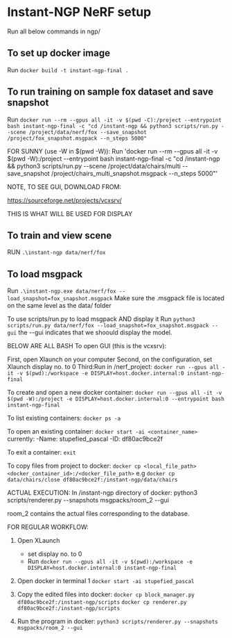 # Instant-NGP NeRF setup
Run all below commands in ngp/

## To set up docker image
Run `docker build -t instant-ngp-final .`

## To run training on sample fox dataset and save snapshot
Run `docker run --rm --gpus all -it -v $(pwd -C):/project --entrypoint bash instant-ngp-final -c "cd /instant-ngp && python3 scripts/run.py --scene /project/data/nerf/fox --save_snapshot /project/fox_snapshot.msgpack --n_steps 5000"`

FOR SUNNY (use -W in $(pwd -W)):
Run 'docker run --rm --gpus all -it -v $(pwd -W):/project --entrypoint bash instant-ngp-final -c "cd /instant-ngp && python3 scripts/run.py --scene /project/data/chairs/multi --save_snapshot /project/chairs_multi_snapshot.msgpack --n_steps 5000"'


NOTE, TO SEE GUI, DOWNLOAD FROM:

https://sourceforge.net/projects/vcxsrv/

THIS IS WHAT WILL BE USED FOR DISPLAY

## To train and view scene
RUN `.\instant-ngp data/nerf/fox`

## To load msgpack
Run `.\instant-ngp.exe data/nerf/fox --load_snapshot=fox_snapshot.msgpack`
Make sure the .msgpack file is located on the same level as the data/ folder

To use scripts/run.py to load msgpack AND display it 
Run `python3 scripts/run.py data/nerf/fox --load_snapshot=fox_snapshot.msgpack --gui`
the --gui indicates that we shoould display the model.

BELOW ARE ALL BASH
To open GUI (this is the vcxsrv):

First, open Xlaunch on your computer
Second, on the configuration, set Xlaunch display no. to 0
Third:Run in /nerf_project: `docker run --gpus all -it -v $(pwd):/workspace -e DISPLAY=host.docker.internal:0 instant-ngp-final`

To create and open a new docker container:
`docker run --gpus all -it -v $(pwd -W):/project -e DISPLAY=host.docker.internal:0 --entrypoint bash instant-ngp-final`

To list existing containers:
`docker ps -a`

To open an existing container:
`docker start -ai <container_name>`
currently: 
-Name: stupefied_pascal
-ID:   df80ac9bce2f

To exit a container:
`exit`

To copy files from project to docker:
`docker cp <local_file_path> <docker_container_id>:/<docker_file_path>`
e.g
`docker cp data/chairs/close df80ac9bce2f:/instant-ngp/data/chairs`

ACTUAL EXECUTION:
In /instant-ngp directory of docker:
python3 scripts/renderer.py --snapshots msgpacks/room_2 --gui

room_2 contains the actual files corresponding to the database.


FOR REGULAR WORKFLOW:
1. Open XLaunch
    - set display no. to 0
    - Run `docker run --gpus all -it -v $(pwd):/workspace -e DISPLAY=host.docker.internal:0 instant-ngp-final`

2. Open docker in terminal 1
    `docker start -ai stupefied_pascal`

3. Copy the edited files into docker:
    `docker cp block_manager.py df80ac9bce2f:/instant-ngp/scripts`
    `docker cp renderer.py df80ac9bce2f:/instant-ngp/scripts`

4. Run the program in docker:
    `python3 scripts/renderer.py --snapshots msgpacks/room_2 --gui`